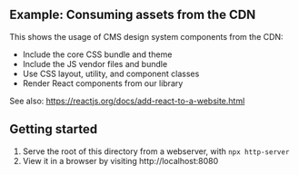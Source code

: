 ## Example: Consuming assets from the CDN

This shows the usage of CMS design system components from the CDN:

- Include the core CSS bundle and theme
- Include the JS vendor files and bundle
- Use CSS layout, utility, and component classes
- Render React components from our library

See also: https://reactjs.org/docs/add-react-to-a-website.html

## Getting started

1. Serve the root of this directory from a webserver, with `npx http-server`
2. View it in a browser by visiting http://localhost:8080
